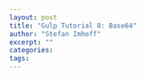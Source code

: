 ```yaml
---
layout: post
title: "Gulp Tutorial 8: Base64"
author: "Stefan Imhoff"
excerpt: ""
categories:
tags:
---
```


